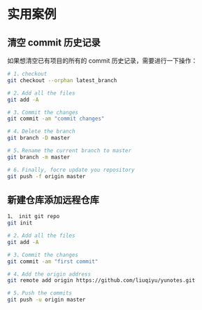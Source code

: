 # 实用案例

## 清空 commit 历史记录

如果想清空已有项目的所有的 commit 历史记录，需要进行一下操作：

```bash
# 1、checkout
git checkout --orphan latest_branch

# 2、Add all the files
git add -A

# 3、Commit the changes
git commit -am "commit changes"

# 4、Delete the branch
git branch -D master

# 5、Rename the current branch to master
git branch -m master

# 6、Finally, focre update you repository
git push -f origin master
```

## 新建仓库添加远程仓库

```bash
1、 init git repo
git init

# 2、Add all the files
git add -A

# 3、Commit the changes
git commit -am "first commit"

# 4、Add the origin address
git remote add origin https://github.com/liuqiyu/yunotes.git

# 5、Push the commits
git push -u origin master
```
